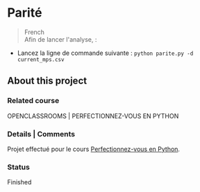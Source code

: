 # Parité
> French  
Afin de lancer l'analyse, :
- Lancez la ligne de commande suivante : `python parite.py -d current_mps.csv`

## About this project

### Related course
OPENCLASSROOMS | PERFECTIONNEZ-VOUS EN PYTHON

### Details | Comments
Projet effectué pour le cours [Perfectionnez-vous en Python](https://github.com/OpenClassrooms-Student-Center/perfectionnez-vous-en-python/blob/master).

### Status
Finished